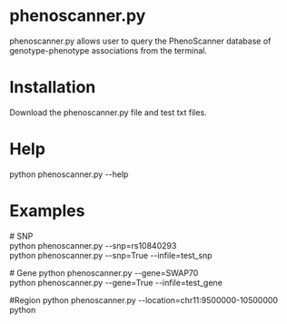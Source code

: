 # phenoscanner.py
phenoscanner.py allows user to query the PhenoScanner database of genotype-phenotype associations from the terminal.

# Installation
Download the phenoscanner.py file and test txt files.

# Help
python phenoscanner.py --help

# Examples
\# SNP  
python phenoscanner.py --snp=rs10840293  
python phenoscanner.py --snp=True --infile=test_snp  

\# Gene
python phenoscanner.py --gene=SWAP70  
python phenoscanner.py --gene=True --infile=test_gene  

\#Region
python phenoscanner.py --location=chr11:9500000-10500000  
python  
